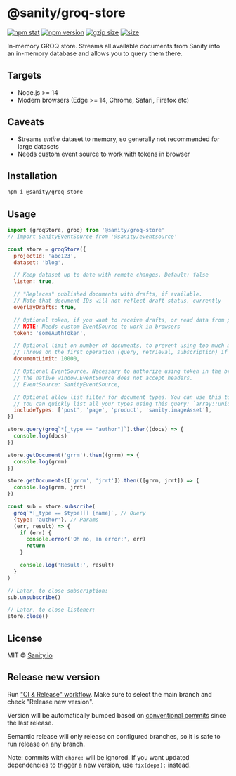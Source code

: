 # @sanity/groq-store

[![npm stat](https://img.shields.io/npm/dm/@sanity/groq-store.svg?style=flat-square)](https://npm-stat.com/charts.html?package=@sanity/groq-store)
[![npm version](https://img.shields.io/npm/v/@sanity/groq-store.svg?style=flat-square)](https://www.npmjs.com/package/@sanity/groq-store)
[![gzip size][gzip-badge]][bundlephobia]
[![size][size-badge]][bundlephobia]

In-memory GROQ store. Streams all available documents from Sanity into an in-memory database and allows you to query them there.

## Targets

- Node.js >= 14
- Modern browsers (Edge >= 14, Chrome, Safari, Firefox etc)

## Caveats

- Streams _entire_ dataset to memory, so generally not recommended for large datasets
- Needs custom event source to work with tokens in browser

## Installation

```bash
npm i @sanity/groq-store
```

## Usage

```js
import {groqStore, groq} from '@sanity/groq-store'
// import SanityEventSource from '@sanity/eventsource'

const store = groqStore({
  projectId: 'abc123',
  dataset: 'blog',

  // Keep dataset up to date with remote changes. Default: false
  listen: true,

  // "Replaces" published documents with drafts, if available.
  // Note that document IDs will not reflect draft status, currently
  overlayDrafts: true,

  // Optional token, if you want to receive drafts, or read data from private datasets
  // NOTE: Needs custom EventSource to work in browsers
  token: 'someAuthToken',

  // Optional limit on number of documents, to prevent using too much memory unexpectedly
  // Throws on the first operation (query, retrieval, subscription) if reaching this limit.
  documentLimit: 10000,

  // Optional EventSource. Necessary to authorize using token in the browser, since
  // the native window.EventSource does not accept headers.
  // EventSource: SanityEventSource,

  // Optional allow list filter for document types. You can use this to limit the amount of documents by declaring the types you want to sync. Note that since you're fetching a subset of your dataset, queries that works against your Content Lake might not work against the local groq-store.
  // You can quickly list all your types using this query: `array::unique(*[]._type)`
  includeTypes: ['post', 'page', 'product', 'sanity.imageAsset'],
})

store.query(groq`*[_type == "author"]`).then((docs) => {
  console.log(docs)
})

store.getDocument('grrm').then((grrm) => {
  console.log(grrm)
})

store.getDocuments(['grrm', 'jrrt']).then(([grrm, jrrt]) => {
  console.log(grrm, jrrt)
})

const sub = store.subscribe(
  groq`*[_type == $type][] {name}`, // Query
  {type: 'author'}, // Params
  (err, result) => {
    if (err) {
      console.error('Oh no, an error:', err)
      return
    }

    console.log('Result:', result)
  }
)

// Later, to close subscription:
sub.unsubscribe()

// Later, to close listener:
store.close()
```

## License

MIT © [Sanity.io](https://www.sanity.io/)

## Release new version

Run ["CI & Release" workflow](https://github.com/sanity-io/groq-store/actions).
Make sure to select the main branch and check "Release new version".

Version will be automatically bumped based on [conventional commits](https://www.conventionalcommits.org/en/v1.0.0/) since the last release.

Semantic release will only release on configured branches, so it is safe to run release on any branch.

Note: commits with `chore:` will be ignored. If you want updated dependencies to trigger
a new version, use `fix(deps):` instead.

[gzip-badge]: https://img.shields.io/bundlephobia/minzip/@sanity/groq-store?label=gzip%20size&style=flat-square
[size-badge]: https://img.shields.io/bundlephobia/min/@sanity/groq-store?label=size&style=flat-square
[bundlephobia]: https://bundlephobia.com/package/@sanity/groq-store
